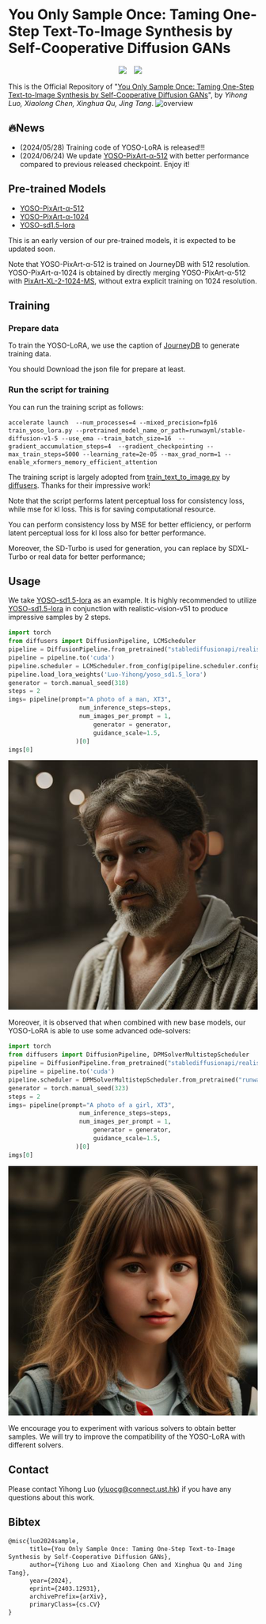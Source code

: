 # You Only Sample Once: Taming One-Step Text-To-Image Synthesis by Self-Cooperative Diffusion GANs

<div align="center">
  <a href="https://yoso-t2i.github.io/"><img src="https://img.shields.io/static/v1?label=Project%20Page&message=Github&color=blue&logo=github-pages"></a> &ensp;
  <a href="https://arxiv.org/abs/2403.12931"><img src="https://img.shields.io/static/v1?label=Paper&message=Arxiv:YOSO&color=red&logo=arxiv"></a> &ensp;
</div>


This is the Official Repository of  "[You Only Sample Once: Taming One-Step Text-to-Image Synthesis by Self-Cooperative Diffusion GANs](https://www.arxiv.org/abs/2403.12931)", by *Yihong Luo, Xiaolong Chen, Xinghua Qu, Jing Tang*.
![overview](figures/overview.jpg)



## 🔥News 

- (2024/05/28) Training code of YOSO-LoRA is released!!!
- (2024/06/24) We update [YOSO-PixArt-α-512](https://huggingface.co/Luo-Yihong/yoso_pixart512) with better performance compared to previous released checkpoint. Enjoy it!

## Pre-trained Models

- [YOSO-PixArt-α-512](https://huggingface.co/Luo-Yihong/yoso_pixart512)
- [YOSO-PixArt-α-1024](https://huggingface.co/Luo-Yihong/yoso_pixart1024)
- [YOSO-sd1.5-lora](https://huggingface.co/Luo-Yihong/yoso_sd1.5_lora)

This is an early version of our pre-trained models, it is expected to be updated soon.

Note that YOSO-PixArt-α-512 is trained on JourneyDB with 512 resolution. YOSO-PixArt-α-1024 is obtained by directly merging YOSO-PixArt-α-512 with [PixArt-XL-2-1024-MS](https://huggingface.co/PixArt-alpha/PixArt-XL-2-1024-MS), without extra explicit training on 1024 resolution.

## Training

### Prepare data

To train the YOSO-LoRA, we use the caption of [JourneyDB](https://github.com/JourneyDB/JourneyDB) to generate training data. 

You should Download the json file for prepare at least.

### Run the script for training

You can run the training script as follows:

~~~
accelerate launch  --num_processes=4 --mixed_precision=fp16  train_yoso_lora.py --pretrained_model_name_or_path=runwayml/stable-diffusion-v1-5 --use_ema --train_batch_size=16  --gradient_accumulation_steps=4  --gradient_checkpointing --max_train_steps=5000 --learning_rate=2e-05 --max_grad_norm=1 --enable_xformers_memory_efficient_attention
~~~

The training script is largely adopted from [train_text_to_image.py](https://github.com/huggingface/diffusers/blob/main/examples/text_to_image/train_text_to_image.py) by [diffusers](https://huggingface.co/docs/diffusers/index). Thanks for their impressive work!

Note that the script performs latent perceptual loss for consistency loss, while mse for kl loss. This is for saving computational resource.

You can perform consistency loss by MSE for better efficiency, or perform latent perceptual loss for kl loss also for better performance.

Moreover, the SD-Turbo is used for generation, you can replace by SDXL-Turbo or real data for better performance; 


## Usage

We take [YOSO-sd1.5-lora](https://huggingface.co/Luo-Yihong/yoso_sd1.5_lora) as an example.
It is highly recommended to utilize [YOSO-sd1.5-lora](https://huggingface.co/Luo-Yihong/yoso_sd1.5_lora) in conjunction with realistic-vision-v51 to produce impressive samples by 2 steps.

```python
import torch
from diffusers import DiffusionPipeline, LCMScheduler
pipeline = DiffusionPipeline.from_pretrained("stablediffusionapi/realistic-vision-v51", torch_dtype = torch.float16)
pipeline = pipeline.to('cuda')
pipeline.scheduler = LCMScheduler.from_config(pipeline.scheduler.config)
pipeline.load_lora_weights('Luo-Yihong/yoso_sd1.5_lora')
generator = torch.manual_seed(318)
steps = 2
imgs= pipeline(prompt="A photo of a man, XT3",
                    num_inference_steps=steps, 
                    num_images_per_prompt = 1,
                        generator = generator,
                        guidance_scale=1.5,
                   )[0]
imgs[0]
```

![man](figures/man.jpg)

Moreover, it is observed that when combined with new base models, our YOSO-LoRA is able to use some advanced ode-solvers:

```python
import torch
from diffusers import DiffusionPipeline, DPMSolverMultistepScheduler
pipeline = DiffusionPipeline.from_pretrained("stablediffusionapi/realistic-vision-v51", torch_dtype = torch.float16)
pipeline = pipeline.to('cuda')
pipeline.scheduler = DPMSolverMultistepScheduler.from_pretrained("runwayml/stable-diffusion-v1-5", subfolder="scheduler")
generator = torch.manual_seed(323)
steps = 2
imgs= pipeline(prompt="A photo of a girl, XT3",
                    num_inference_steps=steps, 
                    num_images_per_prompt = 1,
                        generator = generator,
                        guidance_scale=1.5,
                   )[0]
imgs[0]
```

![girl](figures/girl.jpg)

We encourage you to experiment with various solvers to obtain better samples. We will try to improve the compatibility of the YOSO-LoRA with different solvers.

## Contact

Please contact Yihong Luo (yluocg@connect.ust.hk) if you have any questions about this work.

## Bibtex

```
@misc{luo2024sample,
      title={You Only Sample Once: Taming One-Step Text-to-Image Synthesis by Self-Cooperative Diffusion GANs}, 
      author={Yihong Luo and Xiaolong Chen and Xinghua Qu and Jing Tang},
      year={2024},
      eprint={2403.12931},
      archivePrefix={arXiv},
      primaryClass={cs.CV}
}
```

